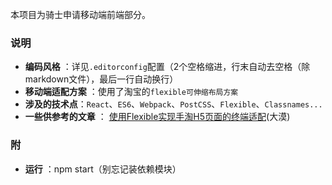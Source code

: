 本项目为骑士申请移动端前端部分。

### 说明

- **编码风格** ：详见`.editorconfig`配置（2个空格缩进，行末自动去空格（除markdown文件），最后一行自动换行）
- **移动端适配方案** ：使用了淘宝的`flexible可伸缩布局方案`
- **涉及的技术点**：`React`、`ES6`、`Webpack`、`PostCSS`、`Flexible`、`Classnames...`
- **一些供参考的文章** ： [使用Flexible实现手淘H5页面的终端适配][1](大漠)
### 附

- **运行** ：npm start（别忘记装依赖模块）


  [1]: https://github.com/amfe/article/issues/17